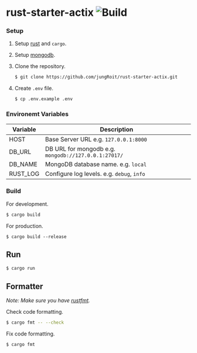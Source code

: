 # rust-starter-actix ![Build](https://github.com/jungRoit/rust-starter-actix/workflows/Build/badge.svg)

### Setup
1. Setup [rust](https://www.rust-lang.org/tools/install) and `cargo`.
1. Setup [mongodb](https://docs.mongodb.com/manual/installation/).
1. Clone the repository.

    ```bash
    $ git clone https://github.com/jungRoit/rust-starter-actix.git
    ```

1. Create `.env` file.

    ```bash
    $ cp .env.example .env
    ```

### Environemt Variables

| Variable    | Description                                              |
| ----------- | -------------------------------------------------------- |
| HOST        | Base Server URL e.g. `127.0.0.1:8000`                    |
| DB_URL      | DB URL for mongodb e.g. `mongodb://127.0.0.1:27017/`     |
| DB_NAME     | MongoDB database name. e.g. `local`                      |
| RUST_LOG    | Configure log levels. e.g. `debug`, `info`               |

### Build

For development.

```bash
$ cargo build
```

For production.

```
$ cargo build --release
```

## Run
```bash
$ cargo run
```

## Formatter

*Note: Make sure you have [rustfmt](https://github.com/rust-lang/rustfmt).*

Check code formatting.

```bash
$ cargo fmt -- --check
```

Fix code formatting.

```bash
$ cargo fmt
```
